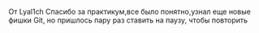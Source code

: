 От Lyal1ch
Спасибо за практикум,все было понятно,узнал еще новые фишки Git, но пришлось пару раз ставить на паузу, чтобы повторить 